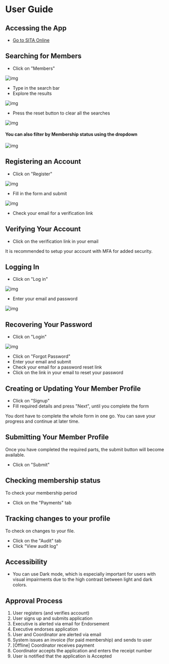 # User Guide

## Accessing the App

- [Go to SITA Online](https://register.sita.ws)

## Searching for Members

- Click on "Members"

![img](/docs/img/members.png)
- Type in the search bar
- Explore the results

![img](/docs/img/members-list.png)
- Press the reset button to clear all the searches

![img](/docs/img/reset-button.png)

#### You can also filter by Membership status using the dropdown

![img](/docs/img/filter-member.png)

## Registering an Account

- Click on "Register"

![img](/docs/img/register.png)
- Fill in the form and submit

![img](/docs/img/reg-form.png)
- Check your email for a verification link

## Verifying Your Account

- Click on the verification link in your email

It is recommended to setup your account with MFA for added security.

## Logging In

- Click on "Log in"

![img](/docs/img/login.png)
- Enter your email and password

![img](/docs/img/login-form.png)

## Recovering Your Password

- Click on "Login"

![img](/docs/img/login.png)
- Click on "Forgot Password"
- Enter your email and submit
- Check your email for a password reset link
- Click on the link in your email to reset your password

## Creating or Updating Your Member Profile

- Click on "Signup"
- Fill required details and press "Next", until you complete the form

You dont have to complete the whole form in one go. You can save your progress
and continue at later time.

## Submitting Your Member Profile

Once you have completed the required parts, the submit button will become available.

- Click on "Submit"

## Checking membership status

To check your membership period

- Click on the "Payments" tab

## Tracking changes to your profile

To check on changes to your file.

- Click on the "Audit" tab
- Click "View audit log"

## Accessibility

- You can use Dark mode, which is especially important for users with visual impairments due to the high contrast between light and dark colors.

## Approval Process

1. User registers (and verifies account)
2. User signs up and submits application
3. Executive is alerted via email for Endorsement
4. Executive endorses application
5. User and Coordinator are alerted via email
6. System issues an invoice (for paid membership) and sends to user
7. [Offline] Coordinator receives payment
8. Coordinator accepts the application and enters the receipt number
9. User is notified that the application is Accepted
